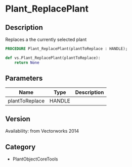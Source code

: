 # Plant_ReplacePlant

## Description
Replaces a the currently selected plant

```pascal
PROCEDURE Plant_ReplacePlant(plantToReplace : HANDLE);
```

```python
def vs.Plant_ReplacePlant(plantToReplace):
    return None
```

## Parameters
|Name|Type|Description|
|---|---|---|
|plantToReplace|HANDLE|   |

## Version
Availability: from Vectorworks 2014

## Category
* PlantObjectCoreTools

